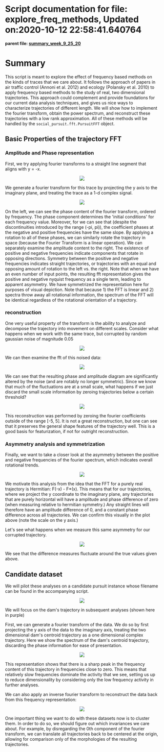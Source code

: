 
Script documentation for file: explore_freq_methods, Updated on:2020-10-12 22:58:41.640764
==========================================================================================
 
  
**parent file: [summary_week_9_25_20](./summary_week_9_25_20.md)**
# Summary


This script is meant to explore the effect of frequency based methods on the kinds of traces that we care about. It follows the approach of papers in air traffic control (Annoni et al. 2012) and ecology (Polansky et al. 2010) to apply frequency based methods to the study of real, two dimensional trajectories. This approach could complement and provide foundations for our current data analysis techniques, and gives us nice ways to characterize trajectories of different length.  We will show how to implement the fourier transform, obtain the power spectrum, and reconstruct these trajectories with a low rank approximation. All of these methods will be handled by the `social_pursuit.fft.PursuitFFT` object.
## Basic Properties of the trajectory FFT

### Amplitude and Phase representation


First, we try applying fourier transforms to a straight line segment that aligns with y = -x.  
<p align="center">
    <img src="./images/toytrajectory.png" />
</p>

We generate a fourier transform for this trace by projecting the y axis to the imaginary plane, and treating the trace as a 1-d complex signal.  
<p align="center">
    <img src="./images/straighttracephaseamp.png" />
</p>

On the left, we can see the phase content of the fourier transform, ordered by frequency. The phase component determines the 'initial conditions' for each frequency value. Moreover, for we can see that (despite the discontinuities introduced by the range (-pi, pi)), the coefficient phases at the negative and positive frequencies have the same slope. By applying a rotation to all of these phases, we can similarly rotate the trajectory in space (because the Fourier Transform is a linear operation). We can separately examine the amplitude content to the right. The existence of positive and negative frequencies indicate components that rotate in opposing directions. Symmetry between the positive and negative frequencies indicates straight trajectories, or trajectories with an equal and opposing amount of rotation to the left vs. the right. Note that when we have an even number of input points, the resulting fft representation gives the positive and negative nyquist frequency as a single term, leading to apparent asymmetry. We have symmetrized the representation here for purposes of visual depiction. Note that because 1) the FFT is linear and 2) spectra throw away all rotational information, the spectrum of the FFT will be identical regardless of the rotational orientation of a trajectory. 
### reconstruction


One very useful property of the transform is the ability to analyze and decompose the trajectory into movement on different scales. Consider what happens when we work with the same trace, but corrupted by random gaussian noise of magnitude 0.05  
<p align="center">
    <img src="./images/toytrajectorynoised.png" />
</p>

We can then examine the fft of this noised data:  
<p align="center">
    <img src="./images/noisedtracephaseamp.png" />
</p>

We can see that the resulting phase and amplitude diagram are significantly altered by the noise (and are notably no longer symmetric). Since we know that much of the fluctuations are at a small scale, what happens if we just discard the small scale information by zeroing trajectories below a certain threshold?  
<p align="center">
    <img src="./images/noisylinereconstruct.png" />
</p>

This reconstruction was performed by zeroing the fourier coefficients outside of the range [-5, 5]. It is not a great reconstruction, but one can see that it preserves the general shape features of the trajectory well. This is a good basis for featurization, if not for outright reconstruction.
### Asymmetry analysis and symmetrization


Finally, we want to take a closer look at the asymmetry between the positive and negative frequencies of the fourier spectrum, which indicates overall rotational trends.  
<p align="center">
    <img src="./images/straightlinesymm.png" />
</p>

We motivate this analysis from the idea that the FFT for a purely real trajectory is Hermitian: F(-x) - F*(x). This means that for our trajectories, where we project the y coordinate to the imaginary plane, any trajectories that are purely horizontal will have a amplitude and phase difference of zero (when measuring relative to hermitian symmetry.) Any straight lines will therefore have an amplitude difference of 0, and a constant phase difference across all trajectories. We can confirm this visually in the plot above (note the scale on the y axis.)

Let's see what happens when we measure this same asymmetry for our corrupted trajectory.   
<p align="center">
    <img src="./images/noisedlinesymm.png" />
</p>

We see that the difference measures fluctuate around the true values given above.
## Candidate dataset


We will pilot these analyses on a candidate pursuit instance whose filename can be found in the accompanying script.  
<p align="center">
    <img src="./images/candidate_pursuit.png" />
</p>

We will focus on the dam's trajectory in subsequent analyses (shown here in purple)

First, we can generate a fourier transform of the data. We do so by first projecting the y axis of the data to the imaginary axis, treating the two dimensional dam's centroid trajectory as a one dimensional complex trajectory. Here we show the spectrum of the dam's centroid trajectory, discarding the phase information for ease of presentation.  
<p align="center">
    <img src="./images/candidate_pursuit_dam_spectrum.png" />
</p>

This representation shows that there is a sharp peak in the frequency content of this trajectory in frequencies close to zero. This means that relatively slow frequencies dominate the activity that we see, setting us up to reduce dimensionality by considering only the low frequency activity in further analyses.

We can also apply an inverse fourier transform to reconstruct the data back from this frequency representation:  
<p align="center">
    <img src="./images/candidate_pursuit_dam_full_reconstruct.png" />
</p>

One important thing we want to do with these datasets now is to cluster them. In order to do so, we should figure out which invariances we care about. For example, by disregarding the 0th component of the fourier transform, we can translate all trajectories back to be centered at the origin, allowing for comparison only of the morphologies of the resulting trajectories. 